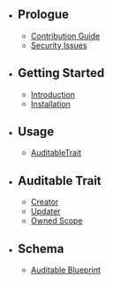 - ## Prologue
    - [Contribution Guide](/docs/{{package}}/{{version}}/contributing)
    - [Security Issues](/docs/{{package}}/{{version}}/security)

- ## Getting Started
    - [Introduction](/docs/{{package}}/{{version}}/introduction)
    - [Installation](/docs/{{package}}/{{version}}/installation)

- ## Usage
    - [AuditableTrait](/docs/{{package}}/{{version}}/usage)

- ## Auditable Trait
    - [Creator](/docs/{{package}}/{{version}}/auditable-trait#creator)
    - [Updater](/docs/{{package}}/{{version}}/auditable-trait#updater)
    - [Owned Scope](/docs/{{package}}/{{version}}/auditable-trait#owned)

- ## Schema
    - [Auditable Blueprint](/docs/{{package}}/{{version}}/blueprint)